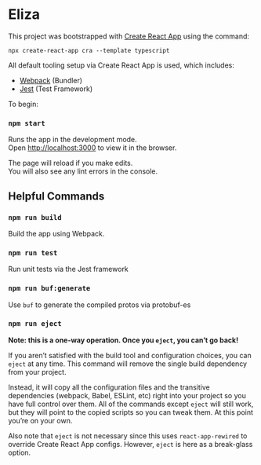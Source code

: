 # Eliza

This project was bootstrapped with [Create React App](https://github.com/facebook/create-react-app) using the command:

`npx create-react-app cra --template typescript`

All default tooling setup via Create React App is used, which includes:

* [Webpack](https://webpack.js.org/) (Bundler)
* [Jest](https://jestjs.io/) (Test Framework)

To begin:

### `npm start`

Runs the app in the development mode.\
Open [http://localhost:3000](http://localhost:3000) to view it in the browser.

The page will reload if you make edits.\
You will also see any lint errors in the console.

## Helpful Commands

### `npm run build`

Build the app using Webpack.

### `npm run test`

Run unit tests via the Jest framework

### `npm run buf:generate`

Use `buf` to generate the compiled protos via protobuf-es

### `npm run eject`

**Note: this is a one-way operation. Once you `eject`, you can’t go back!**

If you aren’t satisfied with the build tool and configuration choices, you can `eject` at any time. This command will remove the single build dependency from your project.

Instead, it will copy all the configuration files and the transitive dependencies (webpack, Babel, ESLint, etc) right into your project so you have full control over them. All of the commands except `eject` will still work, but they will point to the copied scripts so you can tweak them. At this point you’re on your own.

Also note that `eject` is not necessary since this uses `react-app-rewired` to override Create React App configs.  However, `eject` is here as a break-glass option.
